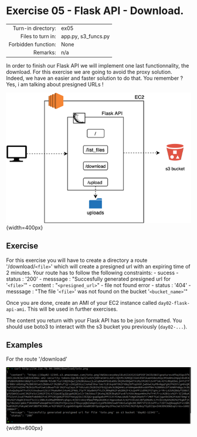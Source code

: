 # Exercise 05 - Flask API - Download.

|                         |                    |
| -----------------------:| ------------------ |
|   Turn-in directory:    |  ex05              |
|   Files to turn in:     |  app.py, s3_funcs.py |
|   Forbidden function:   |  None              |
|   Remarks:              |  n/a               |


In order to finish our Flask API we will implement one last functionnality, the download. For this exercise we are going to avoid the proxy solution. Indeed, we have an easier and faster solution to do that. You remember ? Yes, i am talking about presigned URLs !

![Flask API](../assets/flask_api_3.png){width=400px}

## Exercise

For this exercise you will have to create a directory a route '/download/`<file>`' which will create a presigned url with an expiring time of 2 minutes. Your route has to follow the following constraints:
    - sucess
        - status : '200'
        - messsage : "Succesfully generated presigned url for '`<file>`'"
        - content : "`<presigned_url>`"
    - file not found error
        - status : '404'
        - messsage : "The file '`<file>`' was not found on the bucket '`<bucket_name>`'"

Once you are done, create an AMI of your EC2 instance called `day02-flask-api-ami`. This will be used in further exercises.

The content you return with your Flask API has to be json formatted. You should use boto3 to interact with the s3 bucket you previously (`day02-...`).

## Examples

For the route '/download'

![Flask download](../assets/curl_download.png){width=600px}